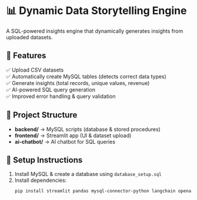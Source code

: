 # 📊 Dynamic Data Storytelling Engine
A SQL-powered insights engine that dynamically generates insights from uploaded datasets.

## 🚀 Features
✅ Upload CSV datasets  
✅ Automatically create MySQL tables (detects correct data types)  
✅ Generate insights (total records, unique values, revenue)  
✅ AI-powered SQL query generation  
✅ Improved error handling & query validation  

## 📂 Project Structure
- **backend/** → MySQL scripts (database & stored procedures)
- **frontend/** → Streamlit app (UI & dataset upload)
- **ai-chatbot/** → AI chatbot for SQL queries  

## 🔧 Setup Instructions
1. Install MySQL & create a database using `database_setup.sql`
2. Install dependencies:  
   ```bash
   pip install streamlit pandas mysql-connector-python langchain openai
